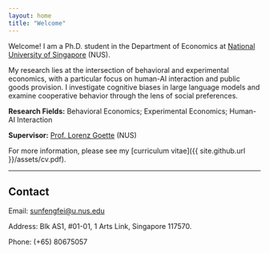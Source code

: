 ```yaml
---
layout: home
title: "Welcome"
---
```


Welcome! I am a Ph.D. student in the Department of Economics at [National University of Singapore](https://www.nus.edu.sg/) (NUS).

My research lies at the intersection of behavioral and experimental economics, with a particular focus on human-AI interaction and public goods provision. I investigate cognitive biases in large language models and examine cooperative behavior through the lens of social preferences.

**Research Fields:** Behavioral Economics; Experimental Economics; Human-AI Interaction

**Supervisor:** [Prof. Lorenz Goette](https://fass.nus.edu.sg/ecs/people/lorenz-goette/) (NUS)

For more information, please see my [curriculum vitae]({{ site.github.url }}/assets/cv.pdf).

---

## Contact

<div class="contact-info">
  <p class="contact-item">
    <span class="contact-label">Email:</span>
    <a href="mailto:sunfengfei@u.nus.edu">sunfengfei@u.nus.edu</a>
  </p>
  <p class="contact-item">
    <span class="contact-label">Address:</span>
     Blk AS1, #01-01, 1 Arts Link, Singapore 117570.
  </p>
  <p class="contact-item">
    <span class="contact-label">Phone:</span>
    (+65) 80675057
  </p>
</div>